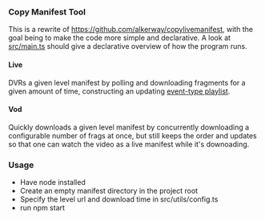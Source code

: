 ### Copy Manifest Tool

This is a rewrite of https://github.com/alkerway/copylivemanifest, with the goal being to make the code more simple and declarative. A look at [src/main.ts](src/main.ts) should give a declarative overview of how the program runs.

#### Live

DVRs a given level manifest by polling and downloading fragments for a given amount of time, constructing an updating 
[event-type playlist](https://developer.apple.com/documentation/http_live_streaming/example_playlists_for_http_live_streaming/event_playlist_construction).

#### Vod

Quickly downloads a given level manifest by concurrently downloading a configurable number of frags at once,
but still keeps the order and updates so that one can watch the video as a live manifest while it's downoading.

### Usage

* Have node installed
* Create an empty manifest directory in the project root
* Specify the level url and download time in src/utils/config.ts
* run npm start
